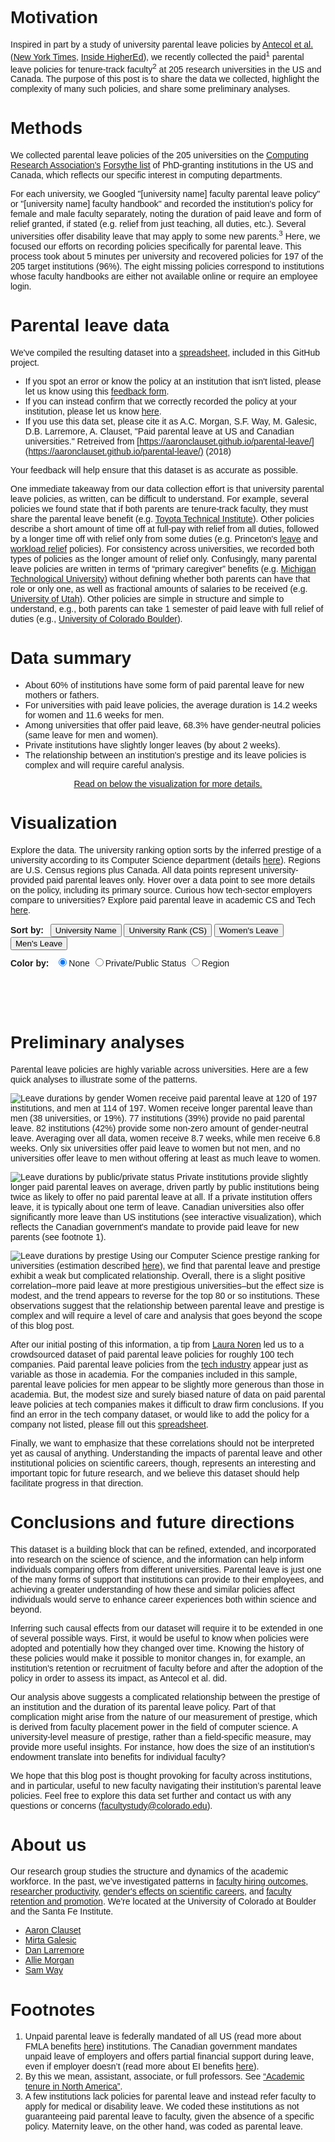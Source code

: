 <script src='//d3js.org/d3.v4.js'></script>
<style type="text/css">
body {
	font-family: "Helvetica";
}
	
div.tooltip {	
	position: absolute;			
	text-align: left;			
	padding: 4px;				
	font: 12px sans-serif;		
	background: #eee;				
}

h2 {
	font-weight: 100;
	font-size: 2em; 
}

h3 {
	padding-top: 10px; 
	margin-top: 0px;
}

h4 {
	font-size: 1em;
	display: inline;
	clear: none;
	padding-right: 0.5em;
	height: 20px;
}

.controls {
	padding-bottom: 10px;
}

form {
	display: inline-block;
}

.title {
	font-weight: bold;
}

.legend_item {
	font-size: 1.3em;
}

#color_legend {
	height: 20px;
}

a:hover, a:focus {
	font-weight: 400; 
}

a {
	font-weight: 400;
}
</style>

# Motivation

Inspired in part by a study of university parental leave policies by [Antecol et al.](https://docs.google.com/viewer?a=v&pid=sites&srcid=ZGVmYXVsdGRvbWFpbnxzdGVhcm5zamV8Z3g6NDE0NTM4MTBhYjBmYjhmYw) ([New York Times](https://www.nytimes.com/2016/06/26/business/tenure-extension-policies-that-put-women-at-a-disadvantage.html), [Inside HigherEd](https://www.insidehighered.com/news/2016/06/27/stopping-tenure-clock-may-help-male-professors-more-female-study-finds)), we recently collected the paid<sup>1</sup> parental leave policies for tenure-track faculty<sup>2</sup> at 205 research universities in the US and Canada. The purpose of this post is to share the data we collected, highlight the complexity of many such policies, and share some preliminary analyses.

# Methods

We collected parental leave policies of the 205 universities on the [Computing Research Association's](https://cra.org/about/) [Forsythe list](http://archive.cra.org/reports/forsythe.html) of PhD-granting institutions in the US and Canada, which reflects our specific interest in computing departments.

For each university, we Googled "[university name] faculty parental leave policy" or "[university name] faculty handbook" and recorded the institution's policy for female and male faculty separately, noting the duration of paid leave and form of relief granted, if stated (e.g. relief from just teaching, all duties, etc.). Several universities offer disability leave that may apply to some new parents.<sup>3</sup> Here, we focused our efforts on recording policies specifically for parental leave. This process took about 5 minutes per university and recovered policies for 197 of the 205 target institutions (96%). The eight missing policies correspond to institutions whose faculty handbooks are either not available online or require an employee login. 

# Parental leave data

We've compiled the resulting dataset into a [spreadsheet](https://github.com/aaronclauset/parental-leave/blob/master/parental_leave_policies.tsv), included in this GitHub project. 

* If you spot an error or know the policy at an institution that isn't listed, please let us know using this [feedback form](https://goo.gl/forms/uZAVXaqRGpF3AjNS2). 
* If you can instead confirm that we correctly recorded the policy at your institution, please let us know [here](https://goo.gl/forms/O6gHXZVho2QZmnL13). 
* If you use this data set, please cite it as A.C. Morgan, S.F. Way, M. Galesic, D.B. Larremore, A. Clauset, "Paid parental leave at US and Canadian universities." Retreived from [https://aaronclauset.github.io/parental-leave/](https://aaronclauset.github.io/parental-leave/) (2018)

Your feedback will help ensure that this dataset is as accurate as possible.

One immediate takeaway from our data collection effort is that university parental leave policies, as written, can be difficult to understand. For example, several policies we found state that if both parents are tenure-track faculty, they must share the parental leave benefit (e.g. [Toyota Technical Institute](http://www.ttic.edu/dl/faculty_handbook.pdf)). Other policies describe a short amount of time off at full-pay with relief from all duties, followed by a longer time off with relief only from some duties (e.g. Princeton's [leave](https://dof.princeton.edu/working-princeton/benefits/paid-leave-childbearing-for-faculty) and [workload relief](https://dof.princeton.edu/working-princeton/benefits/workload-relief-new-parents-for-faculty) policies). For consistency across universities, we recorded both types of policies as the longer amount of relief only. Confusingly, many parental leave policies are written in terms of “primary caregiver” benefits (e.g. [Michigan Technological University](https://www.mtu.edu/hr/current/benefits/docs/parental-leave.pdf)) without defining whether both parents can have that role or only one, as well as fractional amounts of salaries to be received (e.g. [University of Utah](https://regulations.utah.edu/academics/6-315.php)). Other policies are simple in structure and simple to understand, e.g., both parents can take 1 semester of paid leave with full relief of duties (e.g., [University of Colorado Boulder](https://www.cu.edu/ope/aps/5019)).

# Data summary

* About 60% of institutions have some form of paid parental leave for new mothers or fathers.
* For universities with paid leave policies, the average duration is 14.2 weeks for women and 11.6 weeks for men.
* Among universities that offer paid leave, 68.3% have gender-neutral policies (same leave for men and women).
* Private institutions have slightly longer leaves (by about 2 weeks).
* The relationship between an institution's prestige and its leave policies is complex and will require careful analysis.

<p align="center" style="font-weight: 400;"><a href="#analysis">Read on below the visualization for more details.</a></p>

# Visualization
<a name="visualization"></a>
Explore the data. The university ranking option sorts by the inferred prestige of a university according to its Computer Science department (details [here](http://advances.sciencemag.org/content/1/1/e1400005)). Regions are U.S. Census regions plus Canada. All data points represent university-provided paid parental leaves only. Hover over a data point to see more details on the policy, including its primary source. Curious how tech-sector employers compare to universities? Explore paid parental leave in academic CS and Tech [here](https://aaronclauset.github.io/parental-leave/industry_academia.html).

<div class="controls">
	<h4 class="title">Sort by: </h4>
	<button type="button" onclick="rearrange('sorted_by_name')">University Name</button>
	<button type="button" onclick="rearrange('sorted_by_prestige')">University Rank (CS)</button>
	<button type="button" onclick="rearrange('sorted_by_women')">Women's Leave</button>
	<button type="button" onclick="rearrange('sorted_by_men')">Men's Leave</button>
</div>
<div class="controls">
	<form autocomplete="off">
		<h4 class="title">Color by:</h4>
		<label>
		    <input type="radio" name="highlight" value="none" checked="checked"/>None
		</label>
		<label>
		    <input type="radio" name="highlight" value="pubpriv"/>Private/Public Status
		</label>
		<label>
		    <input type="radio" name="highlight" value="loc"/>Region
		</label>
	</form>
</div>
<div id="color_legend" class="controls"></div>

<h3></h3>

<!-- Begin D3 Javascript -->
<script type="text/javascript">
    // Globals 
    var TEXT_POS = 175;
    var TEXT_PAD = 10;
    var DEFAULT_F_COLOR = "#67C080";
    var DEFAULT_M_COLOR = "#202020";
    var PRIVATE_COLOR = "#B074E8"
    var PUBLIC_COLOR = "#202020";
    var REGION_COLORS = { "Midwest": "#AB4ADB", 
    					  "Northeast": "#077187",
    					  "South": "#CCA43B",
    					  "West": "#5BBA6F",
    					  "Canada": "#DB3A34"};
    var DEFAULT_MARKER_COLOR = "#999999";
    var TRANSITION_DURATION = 1000;

    // Setup data
    var tsvdata = [];
    var sortby = "sorted_by_name"; 

    // Setup settings for graphic
    var canvas_width = 550;
    var canvas_height = 2500;
    var yPadding = 60;
    var xPadding = 200;
    var xScale;
    var yScale;
    var shapes; 
    var texts;
    var xticks = [0, 5, 10, 15, 20, 25, 30, 35, 40, 45, 50];

    // Presorting function
    function presort_by(data, by, name, isNumeric)
    {
    	// Default to alphabetical if values are the same.
    	var to_sort = []
    	if (isNumeric) {
			for (var i = 0; i < data.length; i++) 
			{ to_sort.push([parseFloat(data[i][by]), i, data[i]["short_name"]]);}
			to_sort.sort(function(left, right) {
				if (left[0] != right[0])
						return left[0] > right[0] ? -1 : 1; 
				else
					return left[2] < right[2] ? -1 : 1; });
    	}
		else {
			for (var i = 0; i < data.length; i++) 
			{ to_sort.push([data[i][by], i, data[i]["short_name"]]); }
			to_sort.sort(function(left, right) {
				
				if (left[0] != right[0])
						return left[0] < right[0] ? -1 : 1;
				else
					return left[2] < right[2] ? -1 : 1; });
		}

		// Fill in sorted and SCALED values
		for (i=0; i<data.length; i++) { 
			data[to_sort[i][1]][name] = yScale(i); 
		}
		return;
    }

    // Tooltip functions
    function make_tooltip(d) {	

    	var source_link; 
    	if ("link" in d && d.link.includes("http"))
    		source_link = "<br />[<a target='_blank' href='" + d.link + "'>source</a>]";
    	else
    		source_link = "";

        div.transition()		
            .duration(200)		
            .style("opacity", .9);		
        div.html("<span class='title'>" + d.short_name + "</span>"
        	+ "<br />Women: " + d.paid_leave_weeks_woman + " weeks"
        	+ "<br />Men: " + d.paid_leave_weeks_man + " weeks"
        	+ source_link)	
            .style("left", (d3.event.pageX + 10) + "px")		
            .style("top", (d3.event.pageY - 28) + "px");	
     }

     function hide_tooltip(d) {		
     	div.transition()		
            .duration(500)	
            .delay(1000)	
            .style("opacity", 0);	
    }
    
    // Create SVG element
    var svg = d3.select("h3")
        .append("svg")
        .attr("width", canvas_width)
        .attr("height", canvas_height)

    // Tooltip 
    var div = d3.select("body").append("div")	
    		.attr("class", "tooltip")				
    		.style("opacity", 0);

		// Load data and build the figure
	d3.tsv("parental_leave_policies.tsv", function(data) {

		// Only show universities where we found a policy
		data = data.filter(function(entry) { return entry.missing == 0; });

		// Create scale functions
        xScale = d3.scaleLinear()
            .domain([0, 52])
            .range([TEXT_POS+TEXT_PAD, canvas_width]); 

        yScale = d3.scaleLinear() 
            .domain([0, data.length])
            .range([yPadding, canvas_height - yPadding/2]);
    	
    	/*
			Helper variables:
				- rev_rank: reverses rank to sort most prestigious to top
				- f_color: variable for coloring the female marker
				- m_color: variable for coloring the male marker
    	*/
		for (var i = 0; i < data.length; i++) {
			data[i].rev_rank = -parseFloat(data[i].rank); 
			data[i].f_color = DEFAULT_F_COLOR;
			data[i].m_color = DEFAULT_M_COLOR;
		}

		// Pre-calculate sorted indicies
		presort_by(data, "paid_leave_weeks_woman", "sorted_by_women", true)
		presort_by(data, "paid_leave_weeks_man", "sorted_by_men", true)
		presort_by(data, "rev_rank", "sorted_by_prestige", true)
		presort_by(data, "short_name", "sorted_by_name", false)

        // Custom grid
        for (i=0; i<xticks.length; i++)
        {
        	svg.append("line")
        		.style("stroke", "gray")	
        		.style("stroke-dasharray", ("1, 3"))
        		.attr("stroke-width", ".5")
        		.attr("x1", xScale(xticks[i]))
        		.attr("x2", xScale(xticks[i]))
        		.attr("y1", yScale(0) - 15)
        		.attr("y2", yScale(data.length));

        	svg.append("text")
        		.attr("color", DEFAULT_M_COLOR)
        		.attr("x", xScale(xticks[i]))
	            	.attr("y", yScale(0) - 20)
            		.attr("font-weight", 100)
        	    	.attr("text-anchor", "middle")
	            	.attr("font-size", "14px")
            		.text(xticks[i]);
		
		svg.append("text")
        		.attr("color", DEFAULT_M_COLOR)
        		.attr("x", xScale(xticks[i]))
        	    	.attr("y", yScale(data.length + 1.5))
	            	.attr("font-weight", 100)
            		.attr("text-anchor", "middle")
        	    	.attr("font-size", "14px")
	            	.text(xticks[i]);
        }

        // Title and legend
		svg.append("text")
    		.attr("x", xScale(0))
        	.attr("y", yScale(0) - 45)
        	.attr("color", DEFAULT_M_COLOR)
        	.attr("font-weight", 100)
        	.attr("text-anchor", "start")
        	.attr("font-size", "16px")
        	.text("Paid Leave Duration (weeks)");	

    	svg.append("circle")
    		.attr("class", "f_marker")
    		.attr("cx", xScale(35))
    		.attr("cy", yScale(0) - 50)
    		.attr("fill", "#fff")
            .attr("stroke", "#67C080")
            .attr("stroke-width", "2")
            .attr("r", 3.5);
        svg.append("text")
    		.attr("x", xScale(36))
        	.attr("y", yScale(0) - 45)
        	.attr("font-weight", 100)
        	.attr("text-anchor", "start")
        	.attr("font-size", "14px")
        	.attr("color", DEFAULT_M_COLOR)
        	.text("Women");

        svg.append("line")
        	.attr("class", "m_marker")
        	.attr("stroke", "black")
        	.attr("stroke-width", "1.25")
        	.attr("x1", xScale(45)-3)
        	.attr("x2", xScale(45)+3)
        	.attr("y1", yScale(0)-50-3)
        	.attr("y2", yScale(0)-50+3);
        svg.append("line")
        	.attr("class", "m_marker")
        	.attr("stroke", "black")
        	.attr("stroke-width", "1.25")
        	.attr("x1", xScale(45)-3)
        	.attr("x2", xScale(45)+3)
        	.attr("y1", yScale(0)-50+3)
        	.attr("y2", yScale(0)-50-3);
       	svg.append("text")
    		.attr("x", xScale(46))
        	.attr("y", yScale(0) - 45)
        	.attr("font-weight", 100)
        	.attr("text-anchor", "start")
        	.attr("font-size", "14px")
        	.attr("color", DEFAULT_M_COLOR)
        	.text("Men");

        // Create all of our markers
        shapes = svg.selectAll(".shapes").data(data).enter();

        // Line connecting the two markers
        shapes.append("line")
        	.style("stroke", "gray")
        	.attr("stroke-width", ".5")
        	.attr("class", "linesc movey")
        	.attr("x1", function(d, i) { return xScale(d.paid_leave_weeks_man); })
        	.attr("x2", function(d, i) { return xScale(d.paid_leave_weeks_woman); })
        	.attr("y1", function(d, i) { return d[sortby]; })
        	.attr("y2", function(d, i) { return d[sortby]; });

        // Women (circles)
        shapes.append("circle")
    		.attr("cx", function(d, i) { return xScale(d.paid_leave_weeks_woman); })
    		.attr("cy", function(d, i) { return d[sortby]; })
    		.attr("fill", "#fff")
            .attr("stroke", function(d, i) { return d.f_color; })
            .attr("stroke-width", "2")
            .attr("r", 3.5)
            .attr("class", "dots movey")
            .on("mouseover", function(d) { make_tooltip(d); })					
    		.on("mouseout", function(d) { hide_tooltip(d); });

        // Men (draw X as two lines)
        shapes.append("line")
        	.attr("stroke", function(d, i) { return d.m_color; })
        	.attr("stroke-width", "1.25")
        	.attr("class", "x1")
        	.on("mouseover", function(d) { make_tooltip(d); })					
    		.on("mouseout", function(d) { hide_tooltip(d); })
        	.attr("x1", function(d, i) { return xScale(d.paid_leave_weeks_man)-3; })
        	.attr("x2", function(d, i) { return xScale(d.paid_leave_weeks_man)+3; })
        	.attr("y1", function(d, i) { return d[sortby]-3; })
        	.attr("y2", function(d, i) { return d[sortby]+3; });
        shapes.append("line")
        	.attr("stroke", function(d, i) { return d.m_color; })
        	.attr("stroke-width", "1.25")
        	.attr("class", "x2")
        	.on("mouseover", function(d) { make_tooltip(d); })					
    		.on("mouseout", function(d) { hide_tooltip(d); })
        	.attr("x1", function(d, i) { return xScale(d.paid_leave_weeks_man)-3; })
        	.attr("x2", function(d, i) { return xScale(d.paid_leave_weeks_man)+3; })
        	.attr("y1", function(d, i) { return d[sortby]+3; })
        	.attr("y2", function(d, i) { return d[sortby]-3; });

        // University labels
        texts = shapes.append("text")
            .attr("class", "names movey")
            .attr("color", function(d) { return d.m_color; })
            .attr("x", function(d, i) { return TEXT_POS; })
            .attr("y", function(d, i) { return d[sortby]; })
            .text(function(d) { return d.short_name; })
            .attr("font-weight", "100")
            .attr("alignment-baseline", "central")
            .attr("text-anchor", "end")
            .attr("font-size", "11px");

    	// Save data to global variable
        tsvdata = data;
	});

    function rearrange(by, force_update = false) {
		
		// Bail if no changes needed
		if (sortby == by && !force_update) { return; }

		// Update sorting variable
		sortby = by; 

        // Update female markers...
        svg.selectAll(".dots")
        .transition()
        .duration(TRANSITION_DURATION)
        .delay(function(d, i) { return i / tsvdata.length * 500; })
        .attr("stroke", function(d, i) { return d.f_color; })
        .attr("cy", function(d, i) { return d[sortby]; })

        // ...connecting lines...
		svg.selectAll(".linesc")
		.transition()
		.duration(TRANSITION_DURATION)
		.delay(function(d, i) { return i / tsvdata.length * 500; })
		.attr("y1", function(d, i) { return d[sortby]; })
		.attr("y2", function(d, i) { return d[sortby]; });

        // ...male markers...
    	svg.selectAll(".x1")
        .transition()
        .duration(TRANSITION_DURATION)
        .delay(function(d, i) { return i / tsvdata.length * 500; })
        .attr("stroke", function(d, i) { return d.m_color; })
    	.attr("y1", function(d, i) { return d[sortby]-3; })
    	.attr("y2", function(d, i) { return d[sortby]+3; });
    	svg.selectAll(".x2")
        .transition()
        .duration(TRANSITION_DURATION)
        .delay(function(d, i) { return i / tsvdata.length * 500; })
        .attr("stroke", function(d, i) { return d.m_color; })
    	.attr("y1", function(d, i) { return d[sortby]+3; })
    	.attr("y2", function(d, i) { return d[sortby]-3; });

        // ...and names of the universities.
		svg.selectAll(".names")
        .transition()
        .duration(TRANSITION_DURATION)
        .delay(function(d, i) { return i / tsvdata.length * 500; })
        .style('fill',  function(d, i) { return d.m_color; } )
        .attr("y", function(d, i) { return d[sortby]; });
    }

    // Radio button controls (for selecting coloring options)
    d3.selectAll("input[name='highlight']").on("change", 
    	function() {

		// For updating the legend
		var f_marker_color = DEFAULT_MARKER_COLOR;
		var m_marker_color = DEFAULT_MARKER_COLOR; 

		// If coloring by public/private status
    	if (this.value == "pubpriv")
    	{
        	for (var i=0; i<tsvdata.length; i++){
    			if (tsvdata[i].is_private == 1)
    			{
        			tsvdata[i].f_color = PRIVATE_COLOR;
        			tsvdata[i].m_color = PRIVATE_COLOR;
    			}
    			else 
    			{
        			tsvdata[i].f_color = PUBLIC_COLOR;
        			tsvdata[i].m_color = PUBLIC_COLOR;
    			}
            }

            svg.selectAll(".pubpriv_legend").attr("opacity", "100%");
            svg.selectAll(".loc_legend").attr("opacity", "0");
            document.getElementById('color_legend').innerHTML = `
					<h4 class="title">Colors:</h4>
					<span class="legend_item" style="color: #202020;">Public</span>, 
					<span class="legend_item" style="color: #B074E8;"> Private</span>
            `;
    	}

    	// If coloring by region
    	else if (this.value == "loc")
    	{
    		for (var i=0; i<tsvdata.length; i++){
    			color = REGION_COLORS[tsvdata[i].census_region];
    			tsvdata[i].f_color = color;
            	tsvdata[i].m_color = color;
            }

            svg.selectAll(".pubpriv_legend").attr("opacity", "0");
            svg.selectAll(".loc_legend").attr("opacity", "100%");
            document.getElementById('color_legend').innerHTML = `
					<h4 class="title">Colors:</h4>
					<span class="legend_item" style="color: #077187;">Northeast</span>, 
					<span class="legend_item" style="color: #CCA43B;"> South</span>,
					<span class="legend_item" style="color: #AB4ADB;"> Midwest</span>,
					<span class="legend_item" style="color: #5BBA6F;"> West</span>,
					<span class="legend_item" style="color: #DB3A34;"> Canada</span>
            `;
    	}

    	// If using default colors 
    	else
    	{
    		for (var i=0; i<tsvdata.length; i++){
    			tsvdata[i].f_color = DEFAULT_F_COLOR;
            	tsvdata[i].m_color = DEFAULT_M_COLOR;
            }	

            f_marker_color = DEFAULT_F_COLOR;
            m_marker_color = DEFAULT_M_COLOR;
            svg.selectAll(".pubpriv_legend").attr("opacity", "0");
            svg.selectAll(".loc_legend").attr("opacity", "0");
            document.getElementById('color_legend').innerHTML = ``;
    	}

    	// Update the legend colors
    	svg.selectAll(".f_marker").attr("stroke", f_marker_color);
        svg.selectAll(".m_marker").attr("stroke", m_marker_color);;

    	// Force redraw.
        rearrange(sortby, true);
	});
</script>

<a name="analysis"></a>
# Preliminary analyses

Parental leave policies are highly variable across universities. Here are a few quick analyses to illustrate some of the patterns.

![Leave durations by gender](python/figures/distribution_by_gender.png)
	Women receive paid parental leave at 120 of 197 institutions, and men at 114 of 197. Women receive longer parental leave than men (38 universities, or 19%). 77 institutions (39%) provide no paid parental leave. 82 institutions (42%) provide some non-zero amount of gender-neutral leave. Averaging over all data, women receive 8.7 weeks, while men receive 6.8 weeks. Only six universities offer paid leave to women but not men, and no universities offer leave to men without offering at least as much leave to women.

![Leave durations by public/private status](python/figures/distribution_by_status.png)
Private institutions provide slightly longer paid parental leaves on average, driven partly by public institutions being twice as likely to offer no paid parental leave at all. If a private institution offers leave, it is typically about one term of leave. Canadian universities also offer significantly more leave than US institutions (see interactive visualization), which reflects the Canadian government's mandate to provide paid leave for new parents (see footnote 1).

![Leave durations by prestige](python/figures/scatter_by_prestige.png)
Using our Computer Science prestige ranking for universities (estimation described [here](http://advances.sciencemag.org/content/1/1/e1400005)), we find that parental leave and prestige exhibit a weak but complicated relationship. Overall, there is a slight positive correlation–more paid leave at more prestigious universities–but the effect size is modest, and the trend appears to reverse for the top 80 or so institutions. These observations suggest that the relationship between parental leave and prestige is complex and will require a level of care and analysis that goes beyond the scope of this blog post. 

After our initial posting of this information, a tip from [Laura Noren](https://ipk.nyu.edu/people/laura-noren/) led us to a crowdsourced dataset of paid parental leave policies for roughly 100 tech companies. Paid parental leave policies from the [tech industry](https://aaronclauset.github.io/parental-leave/industry_academia.html) appear just as variable as those in academia. For the companies included in this sample, parental leave policies for men appear to be slightly more generous than those in academia. But, the modest size and surely biased nature of data on paid parental leave policies at tech companies makes it difficult to draw firm conclusions. If you find an error in the tech company dataset, or would like to add the policy for a company not listed, please fill out this [spreadsheet](https://docs.google.com/spreadsheets/d/1GKWqhc3FVtSVKRZNBxyfwZ_QrB1f-i1T0-yBJ6X_YHM/edit).

Finally, we want to emphasize that these correlations should not be interpreted yet as causal of anything. Understanding the impacts of parental leave and other institutional policies on scientific careers, though, represents an interesting and important topic for future research, and we believe this dataset should help facilitate progress in that direction.

# Conclusions and future directions

This dataset is a building block that can be refined, extended, and incorporated into research on the science of science, and the information can help inform individuals comparing offers from different universities. Parental leave is just one of the many forms of support that institutions can provide to their employees, and achieving a greater understanding of how these and similar policies affect individuals would serve to enhance career experiences both within science and beyond.

Inferring such causal effects from our dataset will require it to be extended in one of several possible ways. First, it would be useful to know when policies were adopted and potentially how they changed over time. Knowing the history of these policies would make it possible to monitor changes in, for example, an institution's retention or recruitment of faculty before and after the adoption of the policy in order to assess its impact, as Antecol et al. did.

Our analysis above suggests a complicated relationship between the prestige of an institution and the duration of its parental leave policy. Part of that complication might arise from the nature of our measurement of prestige, which is derived from faculty placement power in the field of computer science. A university-level measure of prestige, rather than a field-specific measure, may provide more useful insights. For instance, how does the size of an institution's endowment translate into benefits for individual faculty? 

We hope that this blog post is thought provoking for faculty across institutions, and in particular, useful to new faculty navigating their institution’s parental leave policies. Feel free to explore this data set further and contact us with any questions or concerns (facultystudy@colorado.edu). 

# About us
<a name="about"></a>

Our research group studies the structure and dynamics of the academic workforce. In the past, we’ve investigated patterns in [faculty hiring outcomes](http://advances.sciencemag.org/content/1/1/e1400005), [researcher productivity](http://www.pnas.org/content/114/44/E9216), [gender's effects on scientific careers](https://arxiv.org/abs/1602.00795), and [faculty retention and promotion](https://arxiv.org/abs/1804.02760). We're located at the University of Colorado at Boulder and the Santa Fe Institute.

* [Aaron Clauset](http://tuvalu.santafe.edu/~aaronc/)
* [Mirta Galesic](https://www.santafe.edu/people/profile/mirta-galesic)
* [Dan Larremore](http://danlarremore.com/)
* [Allie Morgan](https://allisonmorgan.github.io/)
* [Sam Way](http://samfway.com/)

# Footnotes

1. Unpaid parental leave is federally mandated of all US (read more about FMLA benefits [here](https://www.dol.gov/whd/fmla/)) institutions. The Canadian government mandates unpaid leave of employers and offers partial financial support during leave, even if employer doesn’t (read more about EI benefits [here](https://www.canada.ca/en/services/benefits/ei/ei-maternity-parental.html)).
2. By this we mean, assistant, associate, or full professors. See [“Academic tenure in North America”](https://en.wikipedia.org/wiki/Academic_tenure_in_North_America).
3. A few institutions lack policies for parental leave and instead refer faculty to apply for medical or disability leave. We coded these institutions as not guaranteeing paid parental leave to faculty, given the absence of a specific policy. Maternity leave, on the other hand, was coded as parental leave.
